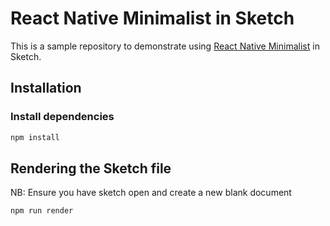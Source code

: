 # React Native Minimalist in Sketch

This is a sample repository to demonstrate using [React Native Minimalist](https://github.com/applification/react-native-minimalist) in Sketch.

## Installation

### Install dependencies

```bash
npm install
```

## Rendering the Sketch file

NB: Ensure you have sketch open and create a new blank document

```bash
npm run render
```
